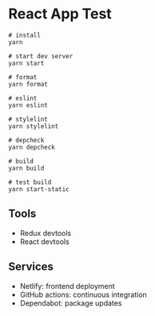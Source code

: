 # React App Test

```
# install
yarn

# start dev server
yarn start

# format
yarn format

# eslint
yarn eslint

# stylelint
yarn stylelint

# depcheck
yarn depcheck

# build
yarn build

# test build
yarn start-static
```

## Tools

- Redux devtools
- React devtools

## Services

- Netlify: frontend deployment
- GitHub actions: continuous integration
- Dependabot: package updates